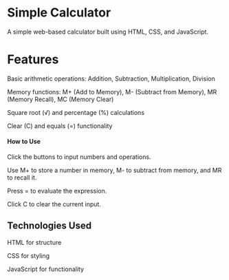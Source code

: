 # Simple Calculator

A simple web-based calculator built using HTML, CSS, and JavaScript.

# Features

Basic arithmetic operations: Addition, Subtraction, Multiplication, Division

Memory functions: M+ (Add to Memory), M- (Subtract from Memory), MR (Memory Recall), MC (Memory Clear)

Square root (√) and percentage (%) calculations

Clear (C) and equals (=) functionality

#### How to Use

Click the buttons to input numbers and operations.

Use M+ to store a number in memory, M- to subtract from memory, and MR to recall it.

Press = to evaluate the expression.

Click C to clear the current input.

## Technologies Used

HTML for structure

CSS for styling

JavaScript for functionality
